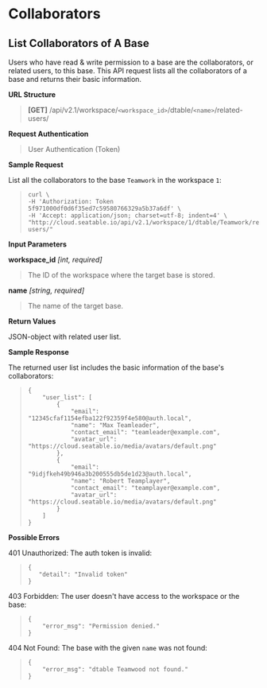 # Collaborators

## List Collaborators of A Base

Users who have read & write permission to a base are the collaborators, or related users, to this base. This API request lists all the collaborators of a base and returns their basic information.


**URL Structure**

> **\[GET]** /api/v2.1/workspace/`<workspace_id>`/dtable/`<name>`/related-users/



**Request Authentication**

> User Authentication (Token)



**Sample Request**

List all the collaborators to the base `Teamwork` in the workspace `1`:

> ```
> curl \
> -H 'Authorization: Token 5f971000df0d6f35ed7c59580766329a5b37a6df' \
> -H 'Accept: application/json; charset=utf-8; indent=4' \
> "http://cloud.seatable.io/api/v2.1/workspace/1/dtable/Teamwork/related-users/"
> ```

**Input Parameters**

**workspace_id** _\[int, required]_
> The ID of the workspace where the target base is stored.

**name** _\[string, required]_
> The name of the target base.


**Return Values**

JSON-object with related user list.


**Sample Response**

The returned user list includes the basic information of the base's collaborators:

> ```
> {
>     "user_list": [
>         {
>             "email": "12345cfaf1154efba122f92359f4e580@auth.local",
>             "name": "Max Teamleader",
>             "contact_email": "teamleader@example.com",
>             "avatar_url": "https://cloud.seatable.io/media/avatars/default.png"
>         },
>         {
>             "email": "9idjfkeh49b946a3b200555db5de1d23@auth.local",
>             "name": "Robert Teamplayer",
>             "contact_email": "teamplayer@example.com",
>             "avatar_url": "https://cloud.seatable.io/media/avatars/default.png"
>         }
>     ]
> }
> ```

**Possible Errors**

401 Unauthorized: The auth token is invalid:
>```
>{
>    "detail": "Invalid token"
>}
>```

403 Forbidden: The user doesn't have access to the workspace or the base:
> ```
> {
>     "error_msg": "Permission denied."
> }
> ```

404 Not Found: The base with the given `name` was not found:
> ```
> {
>     "error_msg": "dtable Teamwood not found."
> }
> ```